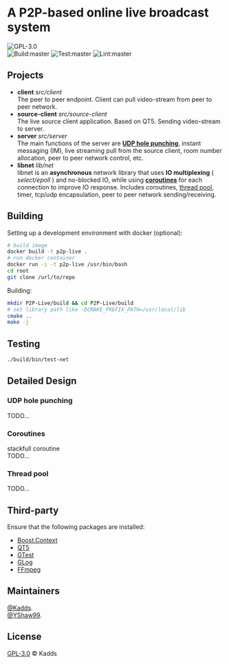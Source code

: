 # A P2P-based online live broadcast system
![GPL-3.0](https://img.shields.io/badge/License-GPL-green)  
![Build:master](https://github.com/kadds/P2P-Live/workflows/Build/badge.svg)
![Test:master](https://github.com/kadds/P2P-Live/workflows/Test/badge.svg)
![Lint:master](https://github.com/kadds/P2P-Live/workflows/Lint/badge.svg)

## Projects
* **client**             *src/client*  
    The peer to peer endpoint. Client can pull video-stream from peer to peer network.
* **source-client**      *src/source-client*  
    The live source client application. Based on QT5. Sending video-stream to server.
* **server**             *src/server*  
    The main functions of the server are [**UDP hole punching**](#UDP-hole-punching), instant messaging (IM), live streaming pull from the source client, room number allocation, peer to peer network control, etc.
* **libnet**             *lib/net*  
    libnet is an **asynchronous** network library that uses **IO multiplexing** ( *select/epoll* ) and no-blocked IO, while using [**coroutines**](#Coroutines) for each connection to improve IO response. Includes coroutines, [thread pool](#Thread-pool), timer, tcp/udp encapsulation, peer to peer network sending/receiving.

## Building

Setting up a development environment with docker (optional):
```Bash
# build image
docker build -t p2p-live .
# run docker container
docker run -i -t p2p-live /usr/bin/bash
cd root
git clone /url/to/repo
```

Building:
```Bash
mkdir P2P-Live/build && cd P2P-Live/build
# set library path like -DCMAKE_PREFIX_PATH=/usr/local/lib
cmake ..
make -j
```

## Testing
```Bash
./build/bin/test-net
```

## Detailed Design
### UDP hole punching
TODO...
### Coroutines
stackfull coroutine  
TODO...
### Thread pool
TODO...

## Third-party
Ensure that the following packages are installed:  
* [Boost.Context](https://www.boost.org/doc/libs/1_72_0/libs/context/doc/html/index.html)  
* [QT5](https://www.qt.io/)  
* [GTest](https://github.com/google/googletest)  
* [GLog](https://github.com/google/glog)  
* [FFmpeg](https://ffmpeg.org)

## Maintainers
[@Kadds](https://github.com/Kadds).  
[@YShaw99](https://github.com/YShaw99).  

## License
[GPL-3.0](./LICENSE) © Kadds

